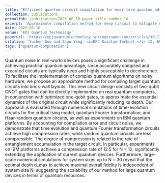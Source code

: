 ```yaml
---
title: "Efficient quantum circuit compilation for near-term quantum advantage"
collection: publications
permalink: /publication/2025-06-10-paper-title-number-10
excerpt: 'Approximate compilation method for deep circuit to mitigate noise effects and improve overall fidelity'
date: 2025-06-10
venue: 'EPJ Quantum Technology'
paperurl: 'https://epjquantumtechnology.springeropen.com/articles/10.1140/epjqt/s40507-025-00368-9'
citation: 'Yuchen Guo and Shuo Yang, <i>EPJ Quantum Technol.</i> 12, 69 (2025).'
tags: ["quantum-computation"]
---
```

Quantum noise in real-world devices poses a significant challenge in achieving practical quantum advantage, since accurately compiled and executed circuits are typically deep and highly susceptible to decoherence. To facilitate the implementation of complex quantum algorithms on noisy hardware, we propose an approximate method for compiling target quantum circuits into brick-wall layouts. This new circuit design consists of two-qubit CNOT gates that can be directly implemented on real quantum computers, in conjunction with optimized one-qubit gates, to approximate the essential dynamics of the original circuit while significantly reducing its depth. Our approach is evaluated through numerical simulations of time-evolution circuits for the critical Ising model, quantum Fourier transformation, and Haar-random quantum circuits, as well as experiments on IBM quantum platforms. By accounting for compilation error and circuit noise, we demonstrate that time evolution and quantum Fourier transformation circuits achieve high compression rates, while random quantum circuits are less compressible. The degree of compression is related to the rate of entanglement accumulation in the target circuit. In particular, experiments on IBM platforms achieve a compression rate of 12.5 for N = 12, significantly extending the application of current quantum devices. Furthermore, large-scale numerical simulations for system sizes up to N = 30 reveal that the optimal depth d_max to achieve maximal overall fidelity is independent of system size N, suggesting the scalability of our method for large quantum devices in terms of quantum resources.
